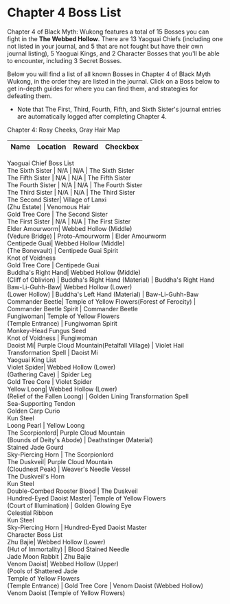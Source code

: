 # Chapter 4 Boss List

Chapter 4 of Black Myth: Wukong features a total of 15 Bosses you can fight in the **The Webbed Hollow**. There are 13 Yaoguai Chiefs (including one not listed in your journal, and 5 that are not fought but have their own journal listing), 5 Yaoguai Kings, and 2 Character Bosses that you'll be able to encounter, including 3 Secret Bosses. 

Below you will find a list of all known Bosses in Chapter 4 of Black Myth Wukong, in the order they are listed in the journal. Click on a Boss below to get in-depth guides for where you can find them, and strategies for defeating them. 

  * Note that The First, Third, Fourth, Fifth, and Sixth Sister's journal entries are automatically logged after completing Chapter 4.

Chapter 4: Rosy Cheeks, Gray Hair Map

Name | Location | Reward | Checkbox   
---|---|---|---  
Yaoguai Chief Boss List   
The Sixth Sister | N/A | N/A | The Sixth Sister  
The Fifth Sister | N/A | N/A | The Fifth Sister  
The Fourth Sister | N/A | N/A | The Fourth Sister  
The Third Sister | N/A | N/A | The Third Sister  
The Second Sister| Village of Lanxi  
(Zhu Estate) | Venomous Hair  
Gold Tree Core | The Second Sister  
The First Sister | N/A | N/A | The First Sister  
Elder Amourworm| Webbed Hollow (Middle)  
(Vedure Bridge) | Proto-Amourworm | Elder Amourworm  
Centipede Guai| Webbed Hollow (Middle)  
(The Bonevault) | Centipede Guai Spirit  
Knot of Voidness  
Gold Tree Core | Centipede Guai  
Buddha's Right Hand| Webbed Hollow (Middle)  
(Cliff of Oblivion) | Buddha's Right Hand (Material) | Buddha's Right Hand  
Baw-Li-Guhh-Baw| Webbed Hollow (Lower)  
(Lower Hollow) | Buddha's Left Hand (Material) | Baw-Li-Guhh-Baw  
Commander Beetle| Temple of Yellow Flowers(Forest of Ferocity) | Commander Beetle Spirit | Commander Beetle  
Fungiwoman| Temple of Yellow Flowers  
(Temple Entrance) | Fungiwoman Spirit  
Monkey-Head Fungus Seed  
Knot of Voidness | Fungiwoman  
Daoist Mi| Purple Cloud Mountain(Petalfall Village) | Violet Hail Transformation Spell | Daoist Mi  
Yaoguai King List   
Violet Spider| Webbed Hollow (Lower)  
(Gathering Cave) | Spider Leg  
Gold Tree Core | Violet Spider  
Yellow Loong| Webbed Hollow (Lower)  
(Relief of the Fallen Loong) | Golden Lining Transformation Spell  
Sea-Supporting Tendon  
Golden Carp Curio  
Kun Steel  
Loong Pearl | Yellow Loong  
The Scorpionlord| Purple Cloud Mountain  
(Bounds of Deity's Abode) | Deathstinger (Material)  
Stained Jade Gourd  
Sky-Piercing Horn | The Scorpionlord  
The Duskveil| Purple Cloud Mountain  
(Cloudnest Peak) | Weaver's Needle Vessel  
The Duskveil's Horn  
Kun Steel  
Double-Combed Rooster Blood | The Duskveil  
Hundred-Eyed Daoist Master| Temple of Yellow Flowers  
(Court of Illumination) | Golden Glowing Eye  
Celestial Ribbon  
Kun Steel  
Sky-Piercing Horn | Hundred-Eyed Daoist Master  
Character Boss List   
Zhu Bajie| Webbed Hollow (Lower)  
(Hut of Immortality) | Blood Stained Needle  
Jade Moon Rabbit | Zhu Bajie  
Venom Daoist| Webbed Hollow (Upper)  
(Pools of Shattered Jade  
Temple of Yellow Flowers  
(Temple Entrance) | Gold Tree Core | Venom Daoist (Webbed Hollow)  
Venom Daoist (Temple of Yellow Flowers)
